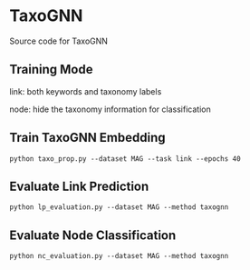 # TaxoGNN
Source code for TaxoGNN

## Training Mode
link: both keywords and taxonomy labels

node: hide the taxonomy information for classification

## Train TaxoGNN Embedding
```
python taxo_prop.py --dataset MAG --task link --epochs 40
```

## Evaluate Link Prediction
```
python lp_evaluation.py --dataset MAG --method taxognn
```

## Evaluate Node Classification
```
python nc_evaluation.py --dataset MAG --method taxognn
```
